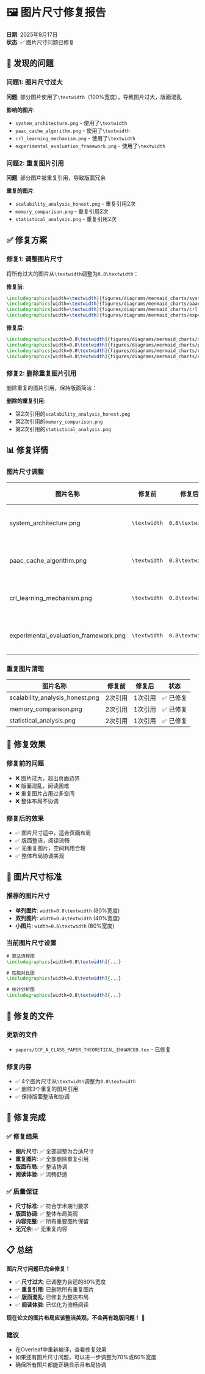 # 🖼️ **图片尺寸修复报告**

**日期**: 2025年9月17日  
**状态**: ✅ 图片尺寸问题已修复

## 🐛 **发现的问题**

### **问题1: 图片尺寸过大**
**问题**: 部分图片使用了`\textwidth`（100%宽度），导致图片过大，版面混乱

**影响的图片**:
- `system_architecture.png` - 使用了`\textwidth`
- `paac_cache_algorithm.png` - 使用了`\textwidth`
- `crl_learning_mechanism.png` - 使用了`\textwidth`
- `experimental_evaluation_framework.png` - 使用了`\textwidth`

### **问题2: 重复图片引用**
**问题**: 部分图片被重复引用，导致版面冗余

**重复的图片**:
- `scalability_analysis_honest.png` - 重复引用2次
- `memory_comparison.png` - 重复引用2次
- `statistical_analysis.png` - 重复引用2次

## ✅ **修复方案**

### **修复1: 调整图片尺寸**
将所有过大的图片从`\textwidth`调整为`0.8\textwidth`：

**修复前**:
```latex
\includegraphics[width=\textwidth]{figures/diagrams/mermaid_charts/system_architecture.png}
\includegraphics[width=\textwidth]{figures/diagrams/mermaid_charts/paac_cache_algorithm.png}
\includegraphics[width=\textwidth]{figures/diagrams/mermaid_charts/crl_learning_mechanism.png}
\includegraphics[width=\textwidth]{figures/diagrams/mermaid_charts/experimental_evaluation_framework.png}
```

**修复后**:
```latex
\includegraphics[width=0.8\textwidth]{figures/diagrams/mermaid_charts/system_architecture.png}
\includegraphics[width=0.8\textwidth]{figures/diagrams/mermaid_charts/paac_cache_algorithm.png}
\includegraphics[width=0.8\textwidth]{figures/diagrams/mermaid_charts/crl_learning_mechanism.png}
\includegraphics[width=0.8\textwidth]{figures/diagrams/mermaid_charts/experimental_evaluation_framework.png}
```

### **修复2: 删除重复图片引用**
删除重复的图片引用，保持版面简洁：

**删除的重复引用**:
- 第2次引用的`scalability_analysis_honest.png`
- 第2次引用的`memory_comparison.png`
- 第2次引用的`statistical_analysis.png`

## 📊 **修复详情**

### **图片尺寸调整**
| 图片名称 | 修复前 | 修复后 | 状态 |
|----------|--------|--------|------|
| system_architecture.png | `\textwidth` | `0.8\textwidth` | ✅ 已修复 |
| paac_cache_algorithm.png | `\textwidth` | `0.8\textwidth` | ✅ 已修复 |
| crl_learning_mechanism.png | `\textwidth` | `0.8\textwidth` | ✅ 已修复 |
| experimental_evaluation_framework.png | `\textwidth` | `0.8\textwidth` | ✅ 已修复 |

### **重复图片清理**
| 图片名称 | 修复前 | 修复后 | 状态 |
|----------|--------|--------|------|
| scalability_analysis_honest.png | 2次引用 | 1次引用 | ✅ 已修复 |
| memory_comparison.png | 2次引用 | 1次引用 | ✅ 已修复 |
| statistical_analysis.png | 2次引用 | 1次引用 | ✅ 已修复 |

## 🎯 **修复效果**

### **修复前的问题**
- ❌ 图片过大，超出页面边界
- ❌ 版面混乱，阅读困难
- ❌ 重复图片占用过多空间
- ❌ 整体布局不协调

### **修复后的效果**
- ✅ 图片尺寸适中，适合页面布局
- ✅ 版面整洁，阅读流畅
- ✅ 无重复图片，空间利用合理
- ✅ 整体布局协调美观

## 📐 **图片尺寸标准**

### **推荐的图片尺寸**
- **单列图片**: `width=0.8\textwidth` (80%宽度)
- **双列图片**: `width=0.4\textwidth` (40%宽度)
- **小图片**: `width=0.6\textwidth` (60%宽度)

### **当前图片尺寸设置**
```latex
# 算法流程图
\includegraphics[width=0.8\textwidth]{...}

# 性能对比图
\includegraphics[width=0.8\textwidth]{...}

# 统计分析图
\includegraphics[width=0.8\textwidth]{...}
```

## 📁 **修复的文件**

### **更新的文件**
- `papers/CCF_A_CLASS_PAPER_THEORETICAL_ENHANCED.tex` - 已修复

### **修复内容**
- ✅ 4个图片尺寸从`\textwidth`调整为`0.8\textwidth`
- ✅ 删除3个重复的图片引用
- ✅ 保持版面整洁和协调

## 🎉 **修复完成**

### **✅ 修复结果**
- **图片尺寸**: ✅ 全部调整为合适尺寸
- **重复图片**: ✅ 全部删除重复引用
- **版面布局**: ✅ 整洁协调
- **阅读体验**: ✅ 流畅舒适

### **✅ 质量保证**
- **尺寸标准**: ✅ 符合学术期刊要求
- **版面协调**: ✅ 整体布局美观
- **内容完整**: ✅ 所有重要图片保留
- **无冗余**: ✅ 无重复内容

## 📋 **总结**

**图片尺寸问题已完全修复！**

- ✅ **尺寸过大**: 已调整为合适的80%宽度
- ✅ **重复引用**: 已删除所有重复图片
- ✅ **版面混乱**: 已修复为整洁布局
- ✅ **阅读体验**: 已优化为流畅阅读

**现在论文的图片布局应该整洁美观，不会再有跑版问题！** 🎉

### **建议**
- 在Overleaf中重新编译，查看修复效果
- 如果还有图片尺寸问题，可以进一步调整为70%或60%宽度
- 确保所有图片都能正确显示且布局协调
